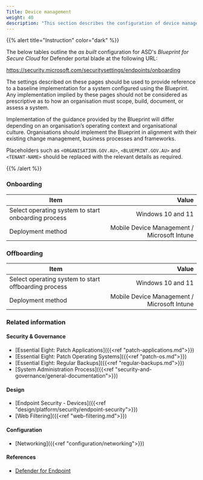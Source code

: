 ```yaml
---
Title: Device management
weight: 40
description: "This section describes the configuration of device management within Microsoft Defender associated with systems built according to the guidance provided by ASD's Blueprint for Secure Cloud."
---
```


{{% alert title="Instruction" color="dark" %}}
 
The below tables outline the *as built* configuration for ASD's *Blueprint for Secure Cloud* for Defender portal blade at the following URL: 

https://security.microsoft.com/securitysettings/endpoints/onboarding
 
The settings described on these pages should be used to provide reference to a baseline implementation for a system configured using the Blueprint. Any implementation implied by these pages should not be considered as prescriptive as to how an organisation must scope, build, document, or assess a system.

Implementation of the guidance provided by the Blueprint will differ depending on an organisation’s operating context and organisational culture. Organisations should implement the Blueprint in alignment with their existing change management, business processes and frameworks.

Placeholders such as `<ORGANISATION.GOV.AU>`, `<BLUEPRINT.GOV.AU>` and `<TENANT-NAME>` should be replaced with the relevant details as required.

{{% /alert %}}

### Onboarding

| Item                                                | Value                                       |
| --------------------------------------------------- | -------------------------------------------:|
| Select operating system to start onboarding process | Windows 10 and 11                           |
| Deployment method                                   | Mobile Device Management / Microsoft Intune |

### Offboarding 

| Item                                                 | Value                                       |
| ---------------------------------------------------- | -------------------------------------------:|
| Select operating system to start offboarding process | Windows 10 and 11                           |
| Deployment method                                    | Mobile Device Management / Microsoft Intune |


### Related information

#### Security & Governance

* [Essential Eight: Patch Applications]({{<ref "patch-applications.md">}})
* [Essential Eight: Patch Operating Systems]({{<ref "patch-os.md">}})
* [Essential Eight: Regular Backups]({{<ref "regular-backups.md">}})
* [System Administration Process]({{<ref "security-and-governance/general-documentation">}})
  
#### Design

* [Endpoint Security - Devices]({{<ref "design/platform/security/endpoint-security">}})
* [Web Filtering]({{<ref "web-filtering.md">}})

  
#### Configuration

* [Networking]({{<ref "configuration/networking">}})

#### References

* [Defender for Endpoint](https://learn.microsoft.com/microsoft-365/security/defender-endpoint)